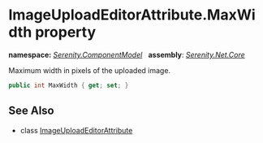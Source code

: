 # ImageUploadEditorAttribute.MaxWidth property
**namespace:** *[Serenity.ComponentModel](../../README.md#serenity.componentmodel-namespace)*   **assembly**: *[Serenity.Net.Core](../../README.md)*

Maximum width in pixels of the uploaded image.

```csharp
public int MaxWidth { get; set; }
```

## See Also

* class [ImageUploadEditorAttribute](../ImageUploadEditorAttribute.md)